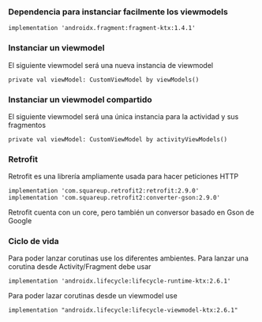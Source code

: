 ### Dependencia para instanciar facilmente los viewmodels
```
implementation 'androidx.fragment:fragment-ktx:1.4.1'
```

### Instanciar un viewmodel
El siguiente viewmodel será una nueva instancia de viewmodel
```
private val viewModel: CustomViewModel by viewModels()
```

### Instanciar un viewmodel compartido
El siguiente viewmodel será una única instancia para la actividad y sus fragmentos
```
private val viewModel: CustomViewModel by activityViewModels()
```

### Retrofit
Retrofit es una librería ampliamente usada para hacer peticiones HTTP
```
implementation 'com.squareup.retrofit2:retrofit:2.9.0'
implementation 'com.squareup.retrofit2:converter-gson:2.9.0'
```
Retrofit cuenta con un core, pero también un conversor basado en Gson de Google

### Ciclo de vida
Para poder lanzar corutinas use los diferentes ambientes. Para lanzar una corutina desde Activity/Fragment debe usar
```
implementation 'androidx.lifecycle:lifecycle-runtime-ktx:2.6.1'
```

Para poder lazar corutinas desde un viewmodel use
```
implementation "androidx.lifecycle:lifecycle-viewmodel-ktx:2.6.1"

```
